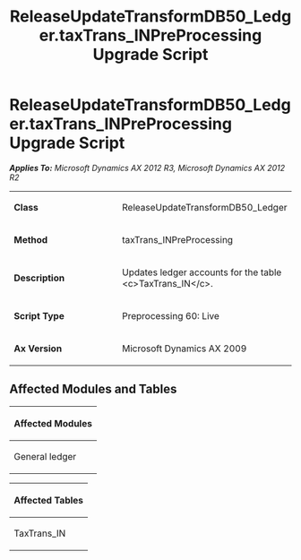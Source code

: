 ﻿---
title: ReleaseUpdateTransformDB50_Ledger.taxTrans_INPreProcessing Upgrade Script
TOCTitle: ReleaseUpdateTransformDB50_Ledger.taxTrans_INPreProcessing Upgrade Script
ms:assetid: ae109b2a-d182-3c50-c3d7-d506dc6f4e5a
ms:mtpsurl: https://msdn.microsoft.com/en-us/library/JJ686531(v=AX.60)
ms:contentKeyID: 49710486
ms.date: 05/18/2015
mtps_version: v=AX.60
---

# ReleaseUpdateTransformDB50\_Ledger.taxTrans\_INPreProcessing Upgrade Script 


_**Applies To:** Microsoft Dynamics AX 2012 R3, Microsoft Dynamics AX 2012 R2_

<table>
<colgroup>
<col style="width: 50%" />
<col style="width: 50%" />
</colgroup>
<tbody>
<tr class="odd">
<td><p><strong>Class</strong></p></td>
<td><p>ReleaseUpdateTransformDB50_Ledger</p></td>
</tr>
<tr class="even">
<td><p><strong>Method</strong></p></td>
<td><p>taxTrans_INPreProcessing</p></td>
</tr>
<tr class="odd">
<td><p><strong>Description</strong></p></td>
<td><p>Updates ledger accounts for the table &lt;c&gt;TaxTrans_IN&lt;/c&gt;.</p></td>
</tr>
<tr class="even">
<td><p><strong>Script Type</strong></p></td>
<td><p>Preprocessing 60: Live</p></td>
</tr>
<tr class="odd">
<td><p><strong>Ax Version</strong></p></td>
<td><p>Microsoft Dynamics AX 2009</p></td>
</tr>
</tbody>
</table>


## Affected Modules and Tables

<table>
<colgroup>
<col style="width: 100%" />
</colgroup>
<thead>
<tr class="header">
<th><p>Affected Modules</p></th>
</tr>
</thead>
<tbody>
<tr class="odd">
<td><p>General ledger</p></td>
</tr>
</tbody>
</table>


<table>
<colgroup>
<col style="width: 100%" />
</colgroup>
<thead>
<tr class="header">
<th><p>Affected Tables</p></th>
</tr>
</thead>
<tbody>
<tr class="odd">
<td><p>TaxTrans_IN</p></td>
</tr>
</tbody>
</table>

  


